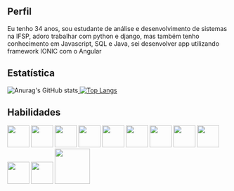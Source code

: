 ## Perfil
Eu tenho 34 anos, sou estudante de análise e desenvolvimento de sistemas na IFSP, adoro trabalhar com python e django, mas também tenho conhecimento em Javascript, SQL e Java, sei desenvolver app utilizando framework IONIC com o Angular
## Estatística
![Anurag's GitHub stats](https://github-readme-stats.vercel.app/api?username=RafaelMaldivas&show_icons=true&theme=radical)[
![Top Langs](https://github-readme-stats.vercel.app/api/top-langs/?username=RafaelMaldivas&layout=compact)](https://github.com/anuraghazra/github-readme-stats)
## Habilidades
<p float="left">
	<img src="https://cdn.jsdelivr.net/gh/devicons/devicon/icons/angularjs/angularjs-original.svg" width="50" height="50" />
	<img src="https://cdn.jsdelivr.net/gh/devicons/devicon/icons/bootstrap/bootstrap-original.svg" width="50" height="50"/>
	<img src="https://cdn.jsdelivr.net/gh/devicons/devicon/icons/css3/css3-original.svg" width="50" height="50" />
<img src="https://cdn.jsdelivr.net/gh/devicons/devicon/icons/debian/debian-original.svg" width="50" height="50"/>
<img src="https://cdn.jsdelivr.net/gh/devicons/devicon/icons/django/django-original.svg" width="50" height="50"/>
<img src="https://cdn.jsdelivr.net/gh/devicons/devicon/icons/javascript/javascript-original.svg" width="50" height="50" />
<img src="https://cdn.jsdelivr.net/gh/devicons/devicon/icons/linux/linux-original.svg" width="50" height="50"/>
<img src="https://cdn.jsdelivr.net/gh/devicons/devicon/icons/mysql/mysql-original.svg" width="50" height="50"/>
<img src="https://cdn.jsdelivr.net/gh/devicons/devicon/icons/php/php-original.svg" width="50" height="50" />
<img src="https://cdn.jsdelivr.net/gh/devicons/devicon/icons/python/python-original-wordmark.svg" width="50" height="50" />
<img src="https://cdn.jsdelivr.net/gh/devicons/devicon/icons/vscode/vscode-original.svg"  width="50" height="50" />
<img src="https://cdn.jsdelivr.net/gh/devicons/devicon/icons/pycharm/pycharm-original-wordmark.svg" width="80" height="80" />
</p>
